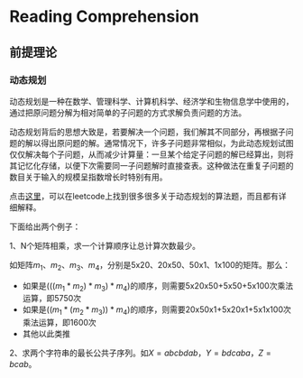 # Reading Comprehension

## 前提理论

### 动态规划

动态规划是一种在数学、管理科学、计算机科学、经济学和生物信息学中使用的，通过把原问题分解为相对简单的子问题的方式求解负责问题的方法。

动态规划背后的思想大致是，若要解决一个问题，我们解其不同部分，再根据子问题的解以得出原问题的解。通常情况下，许多子问题非常相似，为此动态规划试图仅仅解决每个子问题，从而减少计算量：一旦某个给定子问题的解已经算出，则将其记忆化存储，以便下次需要同一子问题解时直接查表。这种做法在重复子问题的数目关于输入的规模呈指数增长时特别有用。

点击[这里](https://leetcode-cn.com/tag/dynamic-programming/)，可以在leetcode上找到很多很多关于动态规划的算法题，而且都有详细解释。

下面给出两个例子：

1、N个矩阵相乘，求一个计算顺序让总计算次数最少。

如矩阵$m_1$、$m_2$、$m_3$、$m_4$，分别是5x20、20x50、50x1、1x100的矩阵。那么：

- 如果是$(((m_1 * m_2) * m_3) * m_4)$的顺序，则需要5x20x50+5x50+5x100次乘法运算，即5750次
- 如果是$((m_1 * (m_2 * m_3)) * m_4)$的顺序，则需要20x50x1+5x20x1+5x1x100次乘法运算，即1600次
- 其他以此类推


2、求两个字符串的最长公共子序列。如$X=abcbdab$，$Y=bdcaba$，$Z=bcab$。